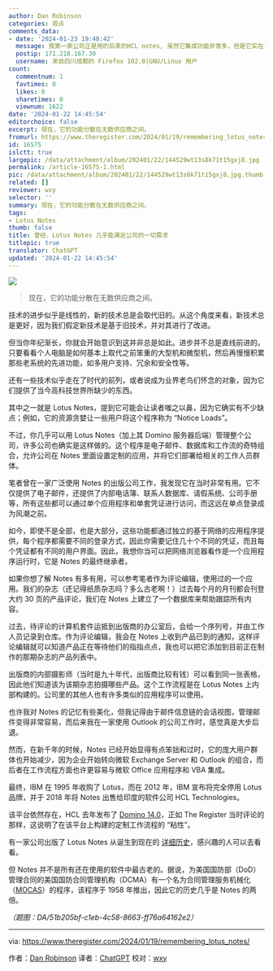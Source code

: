 ```yaml
---
author: Dan Robinson
categories: 观点
comments_data:
- date: '2024-01-23 19:48:42'
  message: 我第一家公司正是用的后来的HCL notes, 虽然它集成功能非常多，但是它实在太老了，很不友好。现在已经被单独的邮件服务和单点登录的集簇网站替代
  postip: 171.218.167.30
  username: 来自四川成都的 Firefox 102.0|GNU/Linux 用户
count:
  commentnum: 1
  favtimes: 0
  likes: 0
  sharetimes: 0
  viewnum: 1622
date: '2024-01-22 14:45:54'
editorchoice: false
excerpt: 现在，它的功能分散在无数供应商之间。
fromurl: https://www.theregister.com/2024/01/19/remembering_lotus_notes/
id: 16575
islctt: true
largepic: /data/attachment/album/202401/22/144529wt13s8k71t15gxj8.jpg
permalink: /article-16575-1.html
pic: /data/attachment/album/202401/22/144529wt13s8k71t15gxj8.jpg.thumb.jpg
related: []
reviewer: wxy
selector: ''
summary: 现在，它的功能分散在无数供应商之间。
tags:
- Lotus Notes
thumb: false
title: 曾经，Lotus Notes 几乎能满足公司的一切需求
titlepic: true
translator: ChatGPT
updated: '2024-01-22 14:45:54'
---
```


![](/data/attachment/album/202401/22/144529wt13s8k71t15gxj8.jpg)



> 
> 现在，它的功能分散在无数供应商之间。
> 
> 
> 


技术的进步似乎是线性的，新的技术总是会取代旧的。从这个角度来看，新技术总是更好，因为我们假定新技术是基于旧技术，并对其进行了改进。


但当你年纪渐长，你就会开始意识到这并非总是如此。进步并不总是直线前进的。只要看看个人电脑是如何基本上取代之前笨重的大型机和微型机，然后再慢慢积累那些老系统的先进功能，如多用户支持、冗余和安全性等。


还有一些技术似乎走在了时代的前列，或者说成为业界老鸟们怀念的对象，因为它们提供了当今高科技世界所缺少的东西。


其中之一就是 Lotus Notes，提到它可能会让读者嗤之以鼻，因为它确实有不少缺点；例如，它的资源贪婪让一些用户将这个程序称为 “Notice Loads”。


不过，你几乎可以用 Lotus Notes（加上其 Domino 服务器后端）管理整个公司，许多公司也确实是这样做的。这个程序是电子邮件、数据库和工作流的奇特组合，允许公司在 Notes 里面设置定制的应用，并将它们部署给相关的工作人员群体。


笔者曾在一家广泛使用 Notes 的出版公司工作，我发现它在当时非常有用。它不仅提供了电子邮件，还提供了内部电话簿、联系人数据库、请假系统、公司手册等，所有这些都可以通过单个应用程序和单套凭证进行访问，而这远在单点登录成为风潮之前。


如今，即使不是全部，也是大部分，这些功能都通过独立的基于网络的应用程序提供，每个程序都需要不同的登录方式，因此你需要记住几十个不同的凭证，而且每个凭证都有不同的用户界面。因此，我想你当可以把网络浏览器看作是一个应用程序运行时，它是 Notes 的最终继承者。


如果你想了解 Notes 有多有用，可以参考笔者作为评论编辑，使用过的一个应用。我们的杂志（还记得纸质杂志吗？多么古老啊！）过去每个月的月刊都会刊登大约 30 页的产品评论，我们在 Notes 上建立了一个数据库来帮助跟踪所有内容。


过去，待评论的计算机套件运抵到出版商的办公室后，会给一个序列号，并由工作人员记录到仓库。作为评论编辑，我会在 Notes 上收到产品已到的通知，这样评论编辑就可以知道产品正在等待他们的指指点点，我也可以把它添加到目前正在制作的那期杂志的产品列表中。


出版商的内部摄影师（当时是九十年代，出版商比较有钱）可以看到同一张表格，因此他们知道该为该期杂志拍摄哪些产品。这个工作流程是在 Lotus Notes 上内部构建的。公司里的其他人也有许多类似的应用程序可以使用。


也许我对 Notes 的记忆有些美化，但我记得由于邮件信息链的会话视图，管理邮件变得非常容易，而后来我在一家使用 Outlook 的公司工作时，感觉真是大步后退。


然而，在新千年的时候，Notes 已经开始显得有点笨拙和过时，它的庞大用户群体也开始减少，因为企业开始转向微软 Exchange Server 和 Outlook 的组合，而后者在工作流程方面也许更容易与微软 Office 应用程序和 VBA 集成。


最终，IBM 在 1995 年收购了 Lotus，而在 2012 年，IBM 宣布将完全停用 Lotus 品牌，并于 2018 年将 Notes 出售给印度的软件公司 HCL Technologies。


该平台依然存在，HCL 去年发布了 [Domino 14.0](https://www.theregister.com/2023/06/12/hcl_domino_14/)，正如 The Register 当时评论的那样，这说明了在该平台上构建的定制工作流程的 “粘性”。


有一家公司出版了 Lotus Notes 从诞生到现在的 [详细历史](https://www.stellarinfo.com/blog/complete-history-ibm-lotus-notes-hcl-notes/)，感兴趣的人可以去看看。


但 Notes 并不是所有还在使用的软件中最古老的。据说，为美国国防部（DoD）管理合同的美国国防合同管理机构（DCMA）有一个名为合同管理服务机械化（[MOCAS](https://fossbytes.com/mocas-worlds-oldest-computer-program/)）的程序，该程序于 1958 年推出，因此它的历史几乎是 Notes 的两倍。


*（题图：DA/51b205bf-c1eb-4c58-8663-ff76a64162e2）*




---


via: <https://www.theregister.com/2024/01/19/remembering_lotus_notes/>


作者：[Dan Robinson](https://www.theregister.com/Author/Dan-Robinson) 译者：[ChatGPT](https://linux.cn/lctt/ChatGPT) 校对：[wxy](https://github.com/wxy)